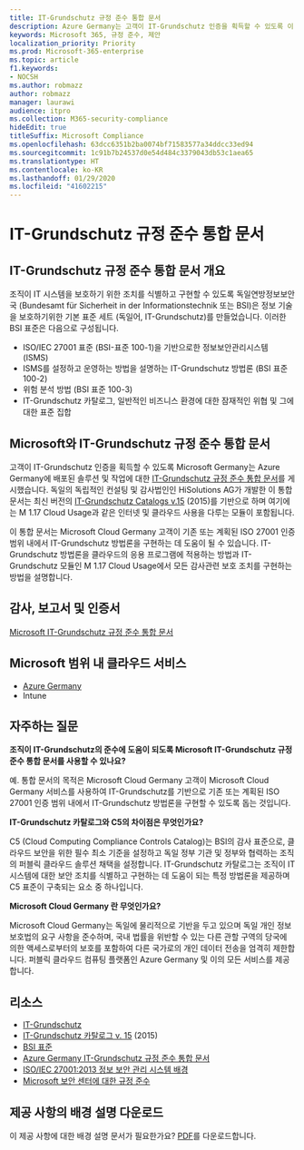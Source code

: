 ```yaml
---
title: IT-Grundschutz 규정 준수 통합 문서
description: Azure Germany는 고객이 IT-Grundschutz 인증을 획득할 수 있도록 이 통합 문서를 게시했습니다.
keywords: Microsoft 365, 규정 준수, 제안
localization_priority: Priority
ms.prod: Microsoft-365-enterprise
ms.topic: article
f1.keywords:
- NOCSH
ms.author: robmazz
author: robmazz
manager: laurawi
audience: itpro
ms.collection: M365-security-compliance
hideEdit: true
titleSuffix: Microsoft Compliance
ms.openlocfilehash: 63dcc6351b2ba0074bf71583577a34ddcc33ed94
ms.sourcegitcommit: 1c91b7b24537d0e54d484c3379043db53c1aea65
ms.translationtype: HT
ms.contentlocale: ko-KR
ms.lasthandoff: 01/29/2020
ms.locfileid: "41602215"
---
```

# <a name="it-grundschutz-compliance-workbook"></a>IT-Grundschutz 규정 준수 통합 문서

## <a name="it-grundschutz-compliance-workbook-overview"></a>IT-Grundschutz 규정 준수 통합 문서 개요

조직이 IT 시스템을 보호하기 위한 조치를 식별하고 구현할 수 있도록 독일연방정보보안국 (Bundesamt für Sicherheit in der Informationstechnik 또는 BSI)은 정보 기술을 보호하기위한 기본 표준 세트 (독일어, IT-Grundschutz)를 만들었습니다. 이러한 BSI 표준은 다음으로 구성됩니다.

- ISO/IEC 27001 표준 (BSI-표준 100-1)을 기반으로한 정보보안관리시스템 (ISMS)
- ISMS를 설정하고 운영하는 방법을 설명하는 IT-Grundschutz 방법론 (BSI 표준 100-2)
- 위험 분석 방법 (BSI 표준 100-3)
- IT-Grundschutz 카탈로그, 일반적인 비즈니스 환경에 대한 잠재적인 위협 및 그에 대한 표준 집합

## <a name="microsoft-and-it-grundschutz-compliance-workbook"></a>Microsoft와 IT-Grundschutz 규정 준수 통합 문서

고객이 IT-Grundschutz 인증을 획득할 수 있도록 Microsoft Germany는 Azure Germany에 배포된 솔루션 및 작업에 대한 [IT-Grundschutz 규정 준수 통합 문서](https://aka.ms/grundschutzworkbook)를 게시했습니다. 독일의 독립적인 컨설팅 및 감사법인인 HiSolutions AG가 개발한 이 통합 문서는 최신 버전의 [IT-Grundschutz Catalogs v.15](https://www.bsi.bund.de/SharedDocs/Downloads/DE/BSI/Grundschutz/International/GSK_15_EL_EN_Draft.pdf?__blob=publicationFile&v=2) (2015)를 기반으로 하며 여기에는 M 1.17 Cloud Usage과 같은 인터넷 및 클라우드 사용을 다루는 모듈이 포함됩니다.

이 통합 문서는 Microsoft Cloud Germany 고객이 기존 또는 계획된 ISO 27001 인증 범위 내에서 IT-Grundschutz 방법론을 구현하는 데 도움이 될 수 있습니다. IT-Grundschutz 방법론을 클라우드의 응용 프로그램에 적용하는 방법과 IT-Grundschutz 모듈인 M 1.17 Cloud Usage에서 모든 감사관련 보호 조치를 구현하는 방법을 설명합니다.

## <a name="audits-reports-and-certificates"></a>감사, 보고서 및 인증서

[Microsoft IT-Grundschutz 규정 준수 통합 문서](https://aka.ms/grundschutzworkbook)

## <a name="microsoft-in-scope-cloud-services"></a>Microsoft 범위 내 클라우드 서비스

- [Azure Germany](https://aka.ms/AzureCompliance)
- Intune

## <a name="frequently-asked-questions"></a>자주하는 질문

**조직이 IT-Grundschutz의 준수에 도움이 되도록 Microsoft IT-Grundschutz 규정 준수 통합 문서를 사용할 수 있나요?**

예. 통합 문서의 목적은 Microsoft Cloud Germany 고객이 Microsoft Cloud Germany 서비스를 사용하여 IT-Grundschutz를 기반으로 기존 또는 계획된 ISO 27001 인증 범위 내에서 IT-Grundschutz 방법론을 구현할 수 있도록 돕는 것입니다.

**IT-Grundschutz 카탈로그와 C5의 차이점은 무엇인가요?**

C5 (Cloud Computing Compliance Controls Catalog)는 BSI의 감사 표준으로, 클라우드 보안을 위한 필수 최소 기준을 설정하고 독일 정부 기관 및 정부와 협력하는 조직의 퍼블릭 클라우드 솔루션 채택을 설정합니다. IT-Grundschutz 카탈로그는 조직이 IT 시스템에 대한 보안 조치를 식별하고 구현하는 데 도움이 되는 특정 방법론을 제공하며 C5 표준이 구축되는 요소 중 하나입니다.

**Microsoft Cloud Germany 란 무엇인가요?**

Microsoft Cloud Germany는 독일에 물리적으로 기반을 두고 있으며 독일 개인 정보 보호법의 요구 사항을 준수하며, 국내 법률을 위반할 수 있는 다른 관할 구역의 당국에 의한 액세스로부터의 보호를 포함하여 다른 국가로의 개인 데이터 전송을 엄격히 제한합니다. 퍼블릭 클라우드 컴퓨팅 플랫폼인 Azure Germany 및 이의 모든 서비스를 제공합니다.

## <a name="resources"></a>리소스

- [IT-Grundschutz](https://www.bsi.bund.de/EN/Topics/ITGrundschutz/ITGrundschutzHome/itgrundschutzhome_node.html;jsessionid=5ABC53411232B460035220974AE634C4.1_cid351)
- [IT-Grundschutz 카탈로그 v. 15](https://www.bsi.bund.de/SharedDocs/Downloads/DE/BSI/Grundschutz/International/GSK_15_EL_EN_Draft.pdf?__blob=publicationFile&v=2) (2015)
- [BSI 표준](https://www.bsi.bund.de/EN/Publications/BSIStandards/BSIStandards_node.html)
- [Azure Germany IT-Grundschutz 규정 준수 통합 문서](https://aka.ms/grundschutzworkbook)
- [ISO/IEC 27001:2013 정보 보안 관리 시스템 배경](offering-iso-27001.md)
- [Microsoft 보안 센터에 대한 규정 준수](https://www.microsoft.com/trust-center/compliance/compliance-overview)

## <a name="download-the-offering-backgrounder"></a>제공 사항의 배경 설명 다운로드

이 제공 사항에 대한 배경 설명 문서가 필요한가요? [PDF](https://download.microsoft.com/download/B/3/5/B35DE78F-C346-4E31-ABC5-FF87BD1FF97F/ITGrundschutz-Compliance.pdf)를 다운로드합니다.
